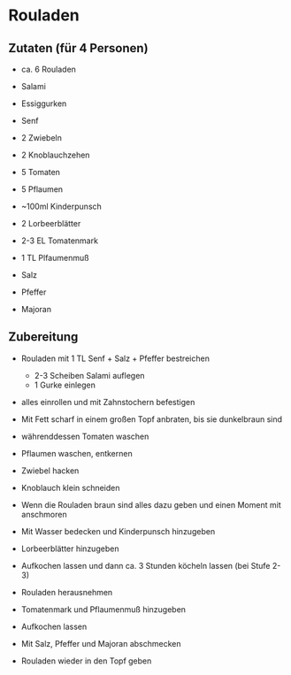 # Rouladen

## Zutaten (für 4 Personen)
* ca. 6 Rouladen
* Salami
* Essiggurken
* Senf
* 2 Zwiebeln
* 2 Knoblauchzehen
* 5 Tomaten 
* 5 Pflaumen
* ~100ml Kinderpunsch
* 2 Lorbeerblätter

* 2-3 EL Tomatenmark
* 1 TL Plfaumenmuß
* Salz
* Pfeffer
* Majoran

## Zubereitung
* Rouladen mit 1 TL Senf + Salz + Pfeffer bestreichen
  * 2-3 Scheiben Salami auflegen
  * 1 Gurke einlegen 
* alles einrollen und mit Zahnstochern befestigen
* Mit Fett scharf in einem großen Topf anbraten, bis sie dunkelbraun sind
* währenddessen Tomaten waschen
* Pflaumen waschen, entkernen
* Zwiebel hacken
* Knoblauch klein schneiden
* Wenn die Rouladen braun sind alles dazu geben und einen Moment mit anschmoren
* Mit Wasser bedecken und Kinderpunsch hinzugeben
* Lorbeerblätter hinzugeben
* Aufkochen lassen und dann ca. 3 Stunden köcheln lassen (bei Stufe 2-3)

* Rouladen herausnehmen
* Tomatenmark und Pflaumenmuß hinzugeben
* Aufkochen lassen
* Mit Salz, Pfeffer und Majoran abschmecken
* Rouladen wieder in den Topf geben
